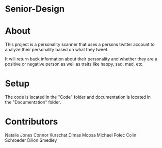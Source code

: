 # Senior-Design

# About

This project is a personality scanner that uses a persons twitter account to analyze their personality based on what they tweet.

It will return back information about their personality and whether they are a positive or negative person as well as traits like happy, sad, mad, etc. 

# Setup

The code is located in the "Code" folder and documentation is located in the "Documentation" folder.

# Contributors

Natalie Jones
Connor Kurschat
Dimas Moosa
Michael Polec
Colin Schroeder
Dillon Smedley
